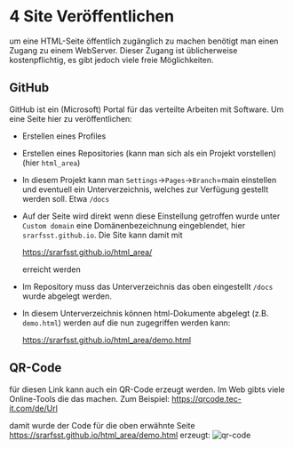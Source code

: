 # 4 Site Veröffentlichen

um eine HTML-Seite öffentlich zugänglich zu machen benötigt man einen Zugang zu einem WebServer. Dieser Zugang ist üblicherweise kostenpflichtig, es gibt jedoch viele freie Möglichkeiten.

## GitHub

GitHub ist ein (Microsoft) Portal für das verteilte Arbeiten mit Software. Um eine Seite hier zu veröffentlichen:

- Erstellen eines Profiles 

- Erstellen eines Repositories (kann man sich als ein Projekt vorstellen) (hier `html_area`)

- In diesem Projekt kann man `Settings`->`Pages`->`Branch`=main einstellen und eventuell ein Unterverzeichnis, welches zur Verfügung gestellt werden soll. Etwa `/docs`

- Auf der Seite wird direkt wenn diese Einstellung getroffen wurde unter `Custom domain` eine Domänenbezeichnung eingeblendet, hier `srarfsst.github.io`. Die Site kann damit mit

  https://srarfsst.github.io/html_area/

  erreicht werden

- Im Repository muss das Unterverzeichnis das oben eingestellt `/docs` wurde abgelegt werden.

- In diesem Unterverzeichnis können html-Dokumente abgelegt (z.B. `demo.html`) werden auf die nun zugegriffen werden kann:

  https://srarfsst.github.io/html_area/demo.html

## QR-Code

für diesen Link kann auch ein QR-Code erzeugt werden. Im Web gibts viele Online-Tools die das machen. Zum Beispiel:
https://qrcode.tec-it.com/de/Url

damit wurde der Code für die oben erwähnte Seite https://srarfsst.github.io/html_area/demo.html erzeugt:
![qr-code](./img/html_bsp_qrcode.png)